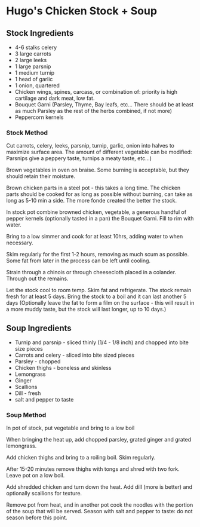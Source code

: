 # Hugo's Chicken Stock + Soup

## Stock Ingredients

* 4-6 stalks celery
* 3 large carrots
* 2 large leeks
* 1 large parsnip
* 1 medium turnip
* 1 head of garlic
* 1 onion, quartered
* Chicken wings, spines, carcass, or combination of: priority is high cartilage and dark meat, low fat.
* Bouquet Garni \(Parsley, Thyme, Bay leafs, etc... There should be at least as much Parsley as the rest of the herbs combined, if not more\)
* Peppercorn kernels

### Stock Method

Cut carrots, celery, leeks, parsnip, turnip, garlic, onion into halves to maximize surface area. The amount of different vegetable can be modified: Parsnips give a peppery taste, turnips a meaty taste, etc...\)

Brown vegetables in oven on braise. Some burning is acceptable, but they should retain their moisture.

Brown chicken parts in a steel pot - this takes a long time. The chicken parts should be cooked for as long as possible without burning, can take as long as 5-10 min a side. The more fonde created the better the stock.

In stock pot combine browned chicken, vegetable, a generous handful of pepper kernels \(optionally tasted in a pan\) the Bouquet Garni. Fill to rim with water.

Bring to a low simmer and cook for at least 10hrs, adding water to when necessary.

Skim regularly for the first 1-2 hours, removing as much scum as possible. Some fat from later in the process can be left until cooling.

Strain through a chinois or through cheesecloth placed in a colander. Through out the remains.

Let the stock cool to room temp. Skim fat and refrigerate. The stock remain fresh for at least 5 days. Bring the stock to a boil and it can last another 5 days \(Optionally leave the fat to form a film on the surface - this will result in a more muddy taste, but the stock will last longer, up to 10 days.\) 



## Soup Ingredients

* Turnip and parsnip - sliced thinly \(1/4 - 1/8 inch\) and chopped into bite size pieces
* Carrots and celery - sliced into bite sized pieces
* Parsley - chopped
* Chicken thighs - boneless and skinless
* Lemongrass
* Ginger
* Scallions
* Dill - fresh
* salt and pepper to taste

### Soup Method

In pot of stock, put vegetable and bring to a low boil

When bringing the heat up, add chopped parsley, grated ginger and grated lemongrass.

Add chicken thighs and bring to a roiling boil. Skim regularly.

After 15-20 minutes remove thighs with tongs and shred with two fork. Leave pot on a low boil.

Add shredded chicken and turn down the heat. Add dill \(more is better\) and optionally scallions for texture.

Remove pot from heat, and in another pot cook the noodles with the portion of the soup that will be served. Season with salt and pepper to taste: do not season before this point.





